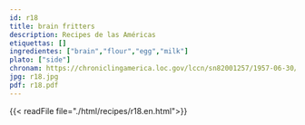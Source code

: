```yaml
---
id: r18
title: brain fritters
description: Recipes de las Américas
etiquettas: []
ingredientes: ["brain","flour","egg","milk"]
plato: ["side"]
chronam: https://chroniclingamerica.loc.gov/lccn/sn82001257/1957-06-30/ed-1/seq-5/
jpg: r18.jpg
pdf: r18.pdf
---
```


{{< readFile file="./html/recipes/r18.en.html">}}